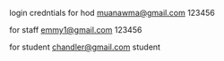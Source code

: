 login credntials
  for hod
    muanawma@gmail.com
    123456
    
   for staff
    emmy1@gmail.com
    123456
   
   for student
    chandler@gmail.com
    student
